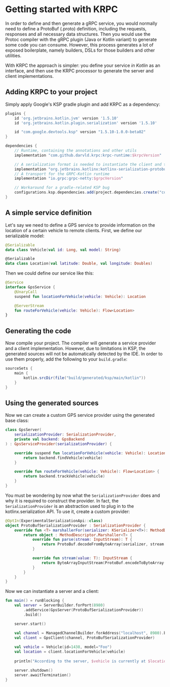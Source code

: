 # Getting started with KRPC

In order to define and then generate a gRPC service, you would normally need to define a ProtoBuf (.proto)
definition, including the requests, responses and all necessary data structures. Then you would use the Protoc compiler
with the gRPC plugin (Java or Kotlin variant) to generate some code you can consume. However, this process generates a
lot of exposed boilerplate, namely builders, DSLs for those builders and other utilities.

With KRPC the approach is simpler: you define your service *in Kotlin* as an interface, and then use the KRPC processor
to generate the server and client implementations.

## Adding KRPC to your project

Simply apply Google's KSP gradle plugin and add KRPC as a dependency:

```groovy
plugins {
    id 'org.jetbrains.kotlin.jvm' version '1.5.10'
    id 'org.jetbrains.kotlin.plugin.serialization' version '1.5.10'

    id "com.google.devtools.ksp" version "1.5.10-1.0.0-beta02"
}

dependencies {
    // Runtime, containing the annotations and other utils
    implementation "com.github.darvld.krpc:krpc-runtime:$krpcVersion"

    // A serialization format is needed to instantiate the client and the server
    implementation "org.jetbrains.kotlinx:kotlinx-serialization-protobuf:$serializationVersion"
    // A transport for the GRPC-Kotlin runtime
    implementation "io.grpc:grpc-netty:$grpcVersion"

    // Workaround for a gradle-related KSP bug
    configurations.ksp.dependencies.add(project.dependencies.create("com.github.darvld.krpc:krpc-compiler:$krpcVersion"))
}
```

## A simple service definition

Let's say we need to define a GPS service to provide information on the location of a certain vehicle to remote clients.
First, we define our serializable model:

```kotlin
@Serializable
data class Vehicle(val id: Long, val model: String)

@Serializable
data class Location(val latitude: Double, val longitude: Doubles)
```

Then we could define our service like this:

```kotlin
@Service
interface GpsService {
    @UnaryCall
    suspend fun locationForVehicle(vehicle: Vehicle): Location

    @ServerStream
    fun routeForVehicle(vehicle: Vehicle): Flow<Location>
}
```

## Generating the code

Now compile your project. The compiler will generate a service provider and a client implementation. However, due to
limitations in KSP, the generated sources will not be automatically detected by the IDE. In order to use them properly,
add the following to your `build.gradle`:

```groovy
sourceSets {
    main {
        kotlin.srcDir(file("build/generated/ksp/main/kotlin"))
    }
}
```

## Using the generated sources

Now we can create a custom GPS service provider using the generated base class:

```kotlin
class GpsServer(
    serializationProvider: SerializationProvider,
    private val backend: GpsBackend
) : GpsServiceProvider(serializationProvider) {

    override suspend fun locationForVehicle(vehicle: Vehicle): Location {
        return backend.findVehicle(vehicle)
    }

    override fun routeForVehicle(vehicle: Vehicle): Flow<Location> {
        return backend.trackVehicle(vehicle)
    }
}
```

You must be wondering by now what the `SerializationProvider` does and why it is required to construct the provider. In
fact, the `SerializationProvider` is an abstraction used to plug in to the kotlinx.serialization API. To use it, create
a custom provider:

```kotlin
@OptIn(ExperimentalSerializationApi::class)
object ProtoBufSerializationProvider : SerializationProvider {
    override fun <T> marshallerFor(serializer: KSerializer<T>): MethodDescriptor.Marshaller<T> {
        return object : MethodDescriptor.Marshaller<T> {
            override fun parse(stream: InputStream): T {
                return ProtoBuf.decodeFromByteArray(serializer, stream.readAllBytes())
            }

            override fun stream(value: T): InputStream {
                return ByteArrayInputStream(ProtoBuf.encodeToByteArray(serializer, value))
            }
        }
    }
}
```

Now we can instantiate a server and a client:

```kotlin
fun main() = runBlocking {
    val server = ServerBuilder.forPort(8980)
        .addService(GpsServer(ProtoBufSerializationProvider))
        .build()

    server.start()

    val channel = ManagedChannelBuilder.forAddress("localhost", 8980).build()
    val client = GpsClient(channel, ProtoBufSerializationProvider)
    
    val vehicle = Vehicle(id=1438, model="Foo")
    val location = client.locationForVehicle(vehicle)
    
    println("According to the server, $vehicle is currently at $location")

    server.shutdown()
    server.awaitTermination()
}
```
